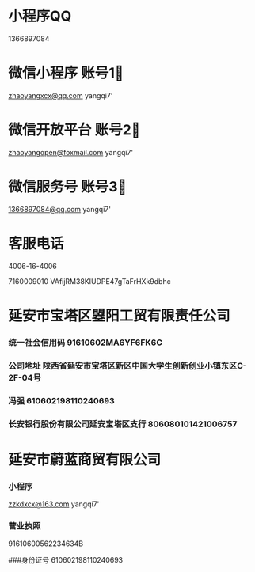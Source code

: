 # 小程序QQ

1366897084

# 微信小程序 账号1⃣️

zhaoyangxcx@qq.com
yangqi7‘

# 微信开放平台 账号2⃣️

zhaoyangopen@foxmail.com
yangqi7'

# 微信服务号 账号3⃣️

1366897084@qq.com
yangqi7'

# 客服电话

4006-16-4006

7160009010 VAfijRM38KIUDPE47gTaFrHXk9dbhc

# 延安市宝塔区曌阳工贸有限责任公司

### 统一社会信用码 91610602MA6YF6FK6C

### 公司地址 陕西省延安市宝塔区新区中国大学生创新创业小镇东区C-2F-04号

### 冯强 610602198110240693

### 长安银行股份有限公司延安宝塔区支行 806080101421006757

# 延安市蔚蓝商贸有限公司

### 小程序

zzkdxcx@163.com
yangqi7'

### 营业执照

91610600562234634B

###身份证号
610602198110240693
